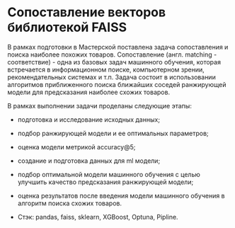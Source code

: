 # Сопоставление векторов библиотекой FAISS

В рамках подготовки в Мастерской поставлена задача сопоставления и поиска наиболее похожих товаров. Сопоставление (англ. matching - соответствие) - одна из базовых задач машинного обучения, которая встречается в информационном поиске, компьютерном зрении, рекомендательных системах и т.п. Задача состоит в использовании алгоритмов приближенного поиска ближайших соседей ранжирующей модели для предсказания наиболее схожих товаров.

В рамках выполнении задачи проделаны следующие этапы:

- подготовка и исследование исходных данных;
- подбор ранжирующей модели и ее оптимальных параметров;
- оценка модели метрикой accuracy@5;
- создание и подготовка данных для ml модели;
- подбор оптимальной модели машинного обучения с целью улучшить качество предсказания ранжирующей модели;
- оценка результатов после введения модели машинного обучения в алгоритм поиска схожих товаров.

- Стэк: pandas, faiss, sklearn, XGBoost, Optuna, Pipline.
